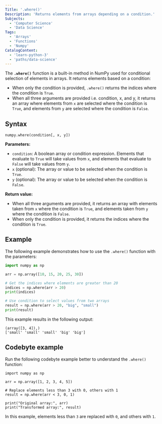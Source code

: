 ```yaml
---
Title: '.where()'
Description: 'Returns elements from arrays depending on a condition.'
Subjects: 
  - 'Computer Science'
  - 'Data Science'
Tags:
  - 'Arrays'
  - 'Functions'
  - 'Numpy'
CatalogContent:
  - 'learn-python-3'
  - 'paths/data-science'
---
```


The **`.where()`** function is a built-in method in NumPy used for conditional selection of elements in arrays. It returns elements based on a condition:

- When only the condition is provided, `.where()` returns the indices where the condition is `True`.
- When all three arguments are provided i.e. condition, x, and y, it returns an array where elements from `x` are selected where the condition is `True`, and elements from `y` are selected where the condition is `False`.

## Syntax

```pseudo
numpy.where(condition[, x, y])
```

**Parameters:**

- `condition`: A boolean array or condition expression. Elements that evaluate to `True` will take values from `x`, and elements that evaluate to `False` will take values from `y`.
- `x` (optional): The array or value to be selected when the condition is `True`.
- `y` (optional): The array or value to be selected when the condition is `False`.

**Return value:**

- When all three arguments are provided, it returns an array with elements taken from `x` where the condition is `True`, and elements taken from `y` where the condition is `False`.
- When only the condition is provided, it returns the indices where the condition is `True`.

## Example

The following example demonstrates how to use the `.where()` function with the parameters:

```py
import numpy as np

arr = np.array([10, 15, 20, 25, 30])

# Get the indices where elements are greater than 20
indices = np.where(arr > 20)
print(indices)

# Use condition to select values from two arrays
result = np.where(arr > 20, "big", "small")
print(result)
```

This example results in the following output:

```shell
(array([3, 4]),)
['small' 'small' 'small' 'big' 'big']
```

## Codebyte example

Run the following codebyte example better to understand the `.where()` function:

```codebyte/python
import numpy as np

arr = np.array([1, 2, 3, 4, 5])

# Replace elements less than 3 with 0, others with 1
result = np.where(arr < 3, 0, 1)

print("Original array:", arr)
print("Transformed array:", result)
```

In this example, elements less than `3` are replaced with `0`, and others with `1`.
